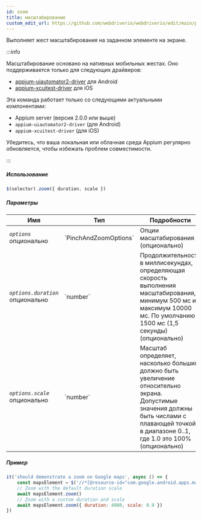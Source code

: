 ```yaml
---
id: zoom
title: масштабирование
custom_edit_url: https://github.com/webdriverio/webdriverio/edit/main/packages/webdriverio/src/commands/mobile/zoom.ts
---
```


Выполняет жест масштабирования на заданном элементе на экране.

:::info

Масштабирование основано на нативных мобильных жестах. Оно поддерживается только для следующих драйверов:
- [appium-uiautomator2-driver](https://github.com/appium/appium-uiautomator2-driver/blob/master/docs/android-mobile-gestures.md#mobile-pinchopengesture) для Android
- [appium-xcuitest-driver](https://appium.github.io/appium-xcuitest-driver/latest/reference/execute-methods/#mobile-pinch) для iOS

Эта команда работает только со следующими актуальными компонентами:
 - Appium server (версия 2.0.0 или выше)
 - `appium-uiautomator2-driver` (для Android)
 - `appium-xcuitest-driver` (для iOS)

Убедитесь, что ваша локальная или облачная среда Appium регулярно обновляется, чтобы избежать проблем совместимости.

:::

##### Использование

```js
$(selector).zoom({ duration, scale })
```

##### Параметры

<table>
  <thead>
    <tr>
      <th>Имя</th><th>Тип</th><th>Подробности</th>
    </tr>
  </thead>
  <tbody>
    <tr>
      <td><code><var>options</var></code><br /><span className="label labelWarning">опционально</span></td>
      <td>`PinchAndZoomOptions`</td>
      <td>Опции масштабирования (опционально)</td>
    </tr>
    <tr>
      <td><code><var>options.duration</var></code><br /><span className="label labelWarning">опционально</span></td>
      <td>`number`</td>
      <td>Продолжительность в миллисекундах, определяющая скорость выполнения масштабирования, минимум 500 мс и максимум 10000 мс. По умолчанию 1500 мс (1,5 секунды) (опционально)</td>
    </tr>
    <tr>
      <td><code><var>options.scale</var></code><br /><span className="label labelWarning">опционально</span></td>
      <td>`number`</td>
      <td>Масштаб определяет, насколько большим должно быть увеличение относительно экрана. Допустимые значения должны быть числами с плавающей точкой в диапазоне 0..1, где 1.0 это 100% (опционально)</td>
    </tr>
  </tbody>
</table>

##### Пример

```js title="zoom.js"
it('should demonstrate a zoom on Google maps', async () => {
    const mapsElement = $('//*[@resource-id="com.google.android.apps.maps:id/map_frame"]')
    // Zoom with the default duration scale
    await mapsElement.zoom()
    // Zoom with a custom duration and scale
    await mapsElement.zoom({ duration: 4000, scale: 0.9 })
})
```